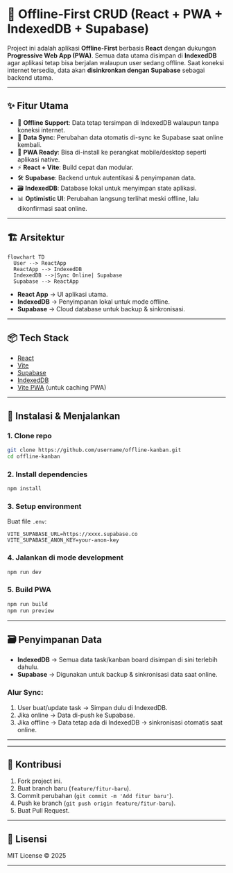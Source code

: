 # 🚀 Offline-First CRUD (React + PWA + IndexedDB + Supabase)

Project ini adalah aplikasi **Offline-First** berbasis **React** dengan dukungan **Progressive Web App (PWA)**.
Semua data utama disimpan di **IndexedDB** agar aplikasi tetap bisa berjalan walaupun user sedang offline.
Saat koneksi internet tersedia, data akan **disinkronkan dengan Supabase** sebagai backend utama.

---

## ✨ Fitur Utama

* 🔌 **Offline Support**: Data tetap tersimpan di IndexedDB walaupun tanpa koneksi internet.
* 🔄 **Data Sync**: Perubahan data otomatis di-sync ke Supabase saat online kembali.
* 📱 **PWA Ready**: Bisa di-install ke perangkat mobile/desktop seperti aplikasi native.
* ⚡ **React + Vite**: Build cepat dan modular.
* 🛠️ **Supabase**: Backend untuk autentikasi & penyimpanan data.
* 🗃️ **IndexedDB**: Database lokal untuk menyimpan state aplikasi.
* 📊 **Optimistic UI**: Perubahan langsung terlihat meski offline, lalu dikonfirmasi saat online.

---

## 🏗️ Arsitektur

```mermaid
flowchart TD
  User --> ReactApp
  ReactApp --> IndexedDB
  IndexedDB -->|Sync Online| Supabase
  Supabase --> ReactApp
```

* **React App** → UI aplikasi utama.
* **IndexedDB** → Penyimpanan lokal untuk mode offline.
* **Supabase** → Cloud database untuk backup & sinkronisasi.

---

## 📦 Tech Stack

* [React](https://react.dev/)
* [Vite](https://vitejs.dev/)
* [Supabase](https://supabase.com/)
* [IndexedDB](https://developer.mozilla.org/en-US/docs/Web/API/IndexedDB_API)
* [Vite PWA](https://vite-pwa-org.netlify.app/) (untuk caching PWA)

---

## 🚀 Instalasi & Menjalankan

### 1. Clone repo

```bash
git clone https://github.com/username/offline-kanban.git
cd offline-kanban
```

### 2. Install dependencies

```bash
npm install
```

### 3. Setup environment

Buat file `.env`:

```env
VITE_SUPABASE_URL=https://xxxx.supabase.co
VITE_SUPABASE_ANON_KEY=your-anon-key
```

### 4. Jalankan di mode development

```bash
npm run dev
```

### 5. Build PWA

```bash
npm run build
npm run preview
```

---

## 🗃️ Penyimpanan Data

* **IndexedDB** → Semua data task/kanban board disimpan di sini terlebih dahulu.
* **Supabase** → Digunakan untuk backup & sinkronisasi data saat online.

### Alur Sync:

1. User buat/update task → Simpan dulu di IndexedDB.
2. Jika online → Data di-push ke Supabase.
3. Jika offline → Data tetap ada di IndexedDB → sinkronisasi otomatis saat online.

---

---

## 🤝 Kontribusi

1. Fork project ini.
2. Buat branch baru (`feature/fitur-baru`).
3. Commit perubahan (`git commit -m 'Add fitur baru'`).
4. Push ke branch (`git push origin feature/fitur-baru`).
5. Buat Pull Request.

---

## 📄 Lisensi

MIT License © 2025

---

